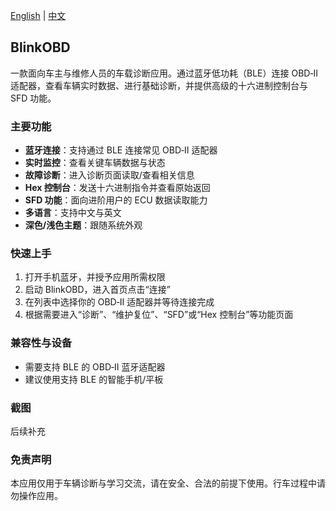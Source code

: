[English](README.md) | [中文](README_CN.md)

## BlinkOBD

一款面向车主与维修人员的车载诊断应用。通过蓝牙低功耗（BLE）连接 OBD‑II 适配器，查看车辆实时数据、进行基础诊断，并提供高级的十六进制控制台与 SFD 功能。

### 主要功能
- **蓝牙连接**：支持通过 BLE 连接常见 OBD‑II 适配器
- **实时监控**：查看关键车辆数据与状态
- **故障诊断**：进入诊断页面读取/查看相关信息
- **Hex 控制台**：发送十六进制指令并查看原始返回
- **SFD 功能**：面向进阶用户的 ECU 数据读取能力
- **多语言**：支持中文与英文
- **深色/浅色主题**：跟随系统外观

### 快速上手
1. 打开手机蓝牙，并授予应用所需权限
2. 启动 BlinkOBD，进入首页点击“连接”
3. 在列表中选择你的 OBD‑II 适配器并等待连接完成
4. 根据需要进入“诊断”、“维护复位”、“SFD”或“Hex 控制台”等功能页面

### 兼容性与设备
- 需要支持 BLE 的 OBD‑II 蓝牙适配器
- 建议使用支持 BLE 的智能手机/平板

### 截图
后续补充

### 免责声明
本应用仅用于车辆诊断与学习交流，请在安全、合法的前提下使用。行车过程中请勿操作应用。


